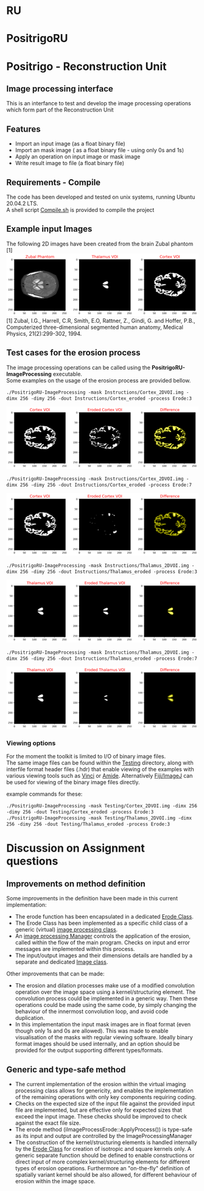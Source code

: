 # RU
PositrigoRU
=======
# Positrigo - Reconstruction Unit
## Image processing interface

This is an interfance to test and develop the image processing operations which form part of the Reconstruction Unit

## Features
- Import an input image (as a float binary file)
- Import an mask image ( as a float binary file - using only 0s and 1s)
- Apply an operation on input image or mask image
- Write result image to file (a float binary file)

## Requirements - Compile
The code has been developed and tested on unix systems, running Ubuntu 20.04.2 LTS.\
A shell script [Compile.sh](Compile.sh) is provided to compile the project

## Example input Images
The following 2D images have been created from the brain Zubal phantom [1]
![Screenshot](Instructions/Input_Images.png)
[1] Zubal, I.G., Harrell, C.R, Smith, E.O, Rattner, Z., Gindi, G. and Hoffer, P.B., Computerized three-dimensional segmented human anatomy, Medical Physics, 21(2):299-302, 1994.

## Test cases for the erosion process
The image processing operations can be called using the **PositrigoRU-ImageProcessing** executable.\
Some examples on the usage of the erosion process are provided bellow.

```console
./PositrigoRU-ImageProcessing -mask Instructions/Cortex_2DVOI.img -dimx 256 -dimy 256 -dout Instructions/Cortex_eroded -process Erode:3
```
![Screenshot](Instructions/Cortex_example_k3.png)

```console
./PositrigoRU-ImageProcessing -mask Instructions/Cortex_2DVOI.img -dimx 256 -dimy 256 -dout Instructions/Cortex_eroded -process Erode:7
```
![Screenshot](Instructions/Cortex_example_k7.png)

```console
./PositrigoRU-ImageProcessing -mask Instructions/Thalamus_2DVOI.img -dimx 256 -dimy 256 -dout Instructions/Thalamus_eroded -process Erode:3
```
![Screenshot](Instructions/Thalamus_example_k3.png)

```console
./PositrigoRU-ImageProcessing -mask Instructions/Thalamus_2DVOI.img -dimx 256 -dimy 256 -dout Instructions/Thalamus_eroded -process Erode:7
```
![Screenshot](Instructions/Thalamus_example_k7.png)

### Viewing options
For the moment the toolkit is limited to I/O of binary image files.\
The same image files can be found within the [Testing](Testing) directory, along with interfile format header 
files (.hdr) that enable viewing of the examples with various viewing tools 
such as [Vinci](http://www.nf.mpg.de/vinci3/doc/vinci-about.html) or [Amide](http://amide.sourceforge.net).
Alternatively [Fiji/ImageJ](https://imagej.net/software/fiji) can be used for viewing of the binary image files directly.

example commands for these:
```console
./PositrigoRU-ImageProcessing -mask Testing/Cortex_2DVOI.img -dimx 256 -dimy 256 -dout Testing/Cortex_eroded -process Erode:3
./PositrigoRU-ImageProcessing -mask Testing/Thalamus_2DVOI.img -dimx 256 -dimy 256 -dout Testing/Thalamus_eroded -process Erode:3
```

# Discussion on Assignment questions
## Improvements on method definition
Some improvements in the definition have been made in this current implementation:
* The erode function has been encapsulated in a dedicated [Erode Class](./src/iImageProcessErode.cc).
* The Erode Class has been implemented as a specific child class of a generic (virtual) [image processing class](./src/vImageProcess.cc).
* An [image processing Manager](./src/ImageProcessingManager.cc) controls the application of the erosion, called within the flow of the main program. Checks on input and error messages are implemented within this process.
* The input/output images and their dimensions details are handled by a separate and dedicated [Image class](./src/ImageSpace.cc). 

Other improvements that can be made:
* The erosion and dilation processes make use of a modified convolution operation over the image space using a kernel/structuring element. The convolution process could be implemented in a generic way. Then these operations could be made using the same code, by simply changing the behaviour of the innermost convolution loop, and avoid code duplication.
* In this implementation the input mask images are in float format (even though only 1s and 0s are allowed). This was made to enable visualisation of the masks with regular viewing software. Ideally binary format images should be used internally, and an option should be provided for the output supporting different types/formats.
## Generic and type-safe method
* The current implementation of the erosion within the virtual imaging processing class allows for genericity, and enables the implementation of the remaining operations with only key components requiring coding. 
* Checks on the expected size of the input file against the provided input file are implemented, but are effective only for expected sizes that exceed the input image. These checks should be improved to check against the exact file size.
* The erode method (iImageProcessErode::ApplyProcess()) is type-safe as its input and output are controlled by the ImageProcessingManager
* The construction of the kernel/structuring elements is handled internally by the [Erode Class](./src/iImageProcessErode.cc) for creation of isotropic and square kernels only. A generic separate function should be defined to enable constructions or direct input of more complex kernel/structuring elements for different types of erosion operations. Furthermore an "on-the-fly" definition of spatially variant kernel should be also allowed, for different behaviour of erosion within the image space.
